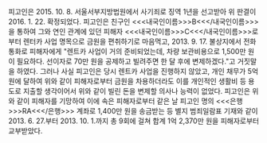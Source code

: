 피고인은 2015. 10. 8. 서울서부지방법원에서 사기죄로 징역 1년을 선고받아 위 판결이 2016. 1. 22. 확정되었다.
피고인은 친구인 <<<내국인이름>>>B<<</내국인이름>>>을 통하여 그와 연인 관계에 있던 피해자 <<<내국인이름>>>C<<</내국인이름>>>로부터 렌터카 사업 명목으로 금원을 편취하기로 마음먹고, 2013. 9. 17. 불상지에서 전화통화로 피해자에게 "렌트카 사업이 거의 준비되었는데, 차량 보관비용으로 1,500만 원이 필요하다. 선이자로 70만 원을 공제하고 빌려주면 한 달 후에 변제하겠다."고 거짓말을 하였다. 그러나 사실 피고인은 당시 렌트카 사업을 진행하지 않았고, 개인 채무가 5억 원에 달하여 위와 같이 피해자로부터 금원을 차용하더라도 이를 개인적인 생활비 등 용도로 지출할 생각이어서 위와 같이 빌린 돈을 변제할 의사나 능력이 없었다.
피고인은 위와 같이 피해자를 기망하여 이에 속은 피해자로부터 같은 날 피고인 명의 <<<은행>>>RA<<</은행>>> 계좌로 1,400만 원을 송금받는 등 별지 범죄일람표 기재와 같이 2013. 6. 27.부터 2013. 10. 1.까지 총 9회에 걸쳐 합계 1억 2,370만 원을 피해자로부터 교부받았다.